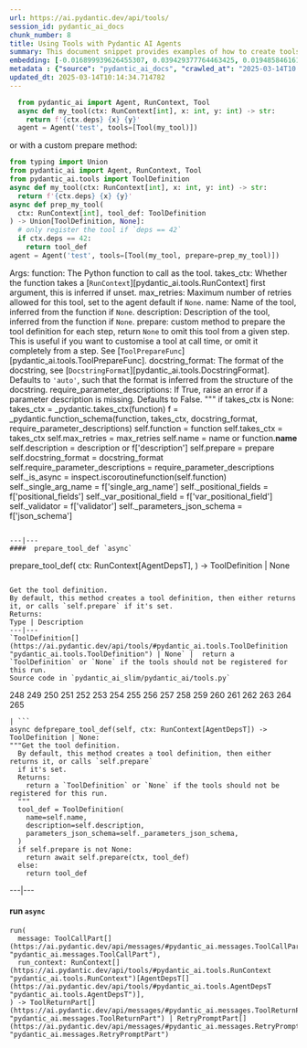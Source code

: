 ```yaml
---
url: https://ai.pydantic.dev/api/tools/
session_id: pydantic_ai_docs
chunk_number: 8
title: Using Tools with Pydantic AI Agents
summary: This document snippet provides examples of how to create tools using the Pydantic AI library. It illustrates the implementation of an asynchronous tool function and demonstrates how to incorporate a custom preparation method that conditionally registers the tool based on the context's dependencies.
embedding: [-0.016899939626455307, 0.039429377764463425, 0.019485846161842346, -0.04965858906507492, 0.019909203052520752, -0.017311854287981987, -0.0010920026106759906, 0.04398332163691521, 0.003318200586363673, 0.012918097898364067, 0.018936628475785255, -0.032449714839458466, 0.057118818163871765, -0.06197025626897812, 0.017998376861214638, -0.009331009350717068, -0.03720961511135101, 0.009508361108601093, 0.022620974108576775, 0.04512752965092659, 0.05995645374059677, 0.0024228584952652454, 0.009348171763122082, 0.013364339247345924, 0.04892629757523537, -0.008398479782044888, 0.0015632729046046734, 0.05496770888566971, -0.02219761721789837, 0.026156574487686157, 0.015240838751196861, -0.017369063571095467, -0.03858266398310661, -0.02049274928867817, 0.012986750341951847, -0.03920053690671921, 0.022323479875922203, 0.002201168332248926, -0.021419556811451912, 0.004413778893649578, 0.004439523443579674, -0.04061935096979141, -0.020561400800943375, 0.013913558796048164, 0.01939431019127369, -0.022048870101571083, -0.009948880411684513, 0.0308478232473135, 0.010366516187787056, -0.03192337974905968, -0.029383238404989243, 0.04565386474132538, 0.0076261404901742935, 0.06338907033205032, -0.03837670758366585, 0.006081460975110531, -0.007998007349669933, 0.022517995908856392, -0.021957334131002426, -0.0021239344496279955, -0.005060255993157625, 0.021911565214395523, -0.019016722217202187, 0.03897169232368469, -0.04787362366914749, 0.0012200108030810952, 0.005209002643823624, 0.015744289383292198, -0.02894843928515911, -0.02510390430688858, 0.022231943905353546, 0.053686197847127914, -0.043937552720308304, -0.03460082411766052, 0.007872144691646099, -0.01661388762295246, -0.0001339973823633045, 0.043685827404260635, -0.009451150894165039, -0.027895769104361534, -0.040276091545820236, -0.013696159236133099, -0.017655115574598312, 0.030001109465956688, -0.030390141531825066, -0.07185620814561844, -0.024211421608924866, -0.025881964713335037, 0.019085373729467392, -0.023639319464564323, 0.0005449286545626819, -0.018719227984547615, 0.009096446447074413, 0.043937552720308304, 0.07149005681276321, 0.02551581896841526, 0.01104159839451313, 0.01980622485280037, -0.0329531654715538, 0.007185620721429586, 0.008346990682184696, 0.04373159632086754, -0.0377359502017498, -0.0028991347644478083, 0.05922415852546692, 0.006659285165369511, -0.007443067152053118, -0.015584100969135761, -0.04016166925430298, 0.033387962728738785, -0.10526705533266068, -0.003003543708473444, 0.014828924089670181, 0.04171779006719589, -0.043662942945957184, -0.019588826224207878, -0.004007585346698761, 0.02219761721789837, -0.007597535382956266, -0.013970769010484219, -0.051352016627788544, -0.013215592131018639, 0.012288784608244896, 0.018673459067940712, 0.0063903965055942535, 0.03684346750378609, -0.010360795073211193, -0.011075925081968307, -0.06357214599847794, 0.008507180027663708, 0.024074116721749306, 0.04029897600412369, 0.016247740015387535, -0.022426459938287735, -0.002587338211014867, -0.029108628630638123, -0.049567051231861115, 0.010955782607197762, -0.03938360884785652, 0.009988928213715553, 0.010212047956883907, -0.02826191484928131, -0.0035184368025511503, -0.0005367046687752008, -0.030207067728042603, 0.044486772269010544, -0.010252095758914948, -0.03883438929915428, -0.06293138861656189, 0.04267892614006996, 0.010034696198999882, -0.011819659732282162, 0.013753369450569153, -0.01645369827747345, -0.005603754427284002, 0.0032180824782699347, -0.0073858569376170635, 0.031213968992233276, 0.023524897173047066, 0.013890674337744713, -0.013650390319526196, 0.018719227984547615, -0.032312408089637756, 0.02592773362994194, -0.02076735906302929, -0.01851327158510685, 0.022861257195472717, -0.008575832471251488, -0.03794190660119057, -0.022014545276761055, 0.00799228623509407, -0.01664821244776249, -0.04837707802653313, 0.04675230383872986, 0.06833204627037048, -0.04155760258436203, -0.04480715095996857, -0.009800134226679802, -0.040001481771469116, -0.031603001058101654, -0.023502014577388763, -0.005703872535377741, -0.03345661610364914, -0.0046912492252886295, -0.04089396074414253, -0.035447537899017334, 0.03787325695157051, -0.027186360210180283, 0.019245563074946404, 0.03508139029145241, 0.013856347650289536, 0.014314031228423119, 0.018970953300595284, -0.045310601592063904, -0.017700884491205215, -0.023685086518526077, 0.04439523443579674, -0.006521980278193951, 0.03986417502164841, 0.016419371590018272, -0.014565756544470787, 0.02714059315621853, 0.03260990232229233, 0.036271363496780396, 0.04160337150096893, -0.028994208201766014, 0.017323294654488564, 0.025195440277457237, 0.010503821074962616, -0.047644782811403275, -0.013249917887151241, -0.03963533416390419, 0.02974938414990902, 0.017380505800247192, 0.003020706819370389, -0.011161739937961102, 0.003464086912572384, 0.04540213942527771, 0.003870280459523201, 0.02974938414990902, -9.179357221000828e-06, 0.008867604658007622, 0.045997124165296555, 0.01878788135945797, 0.018753554672002792, 0.04196951538324356, -0.009988928213715553, -0.053686197847127914, 0.018032703548669815, 0.021167831495404243, -0.006441886071115732, 0.003678625915199518, -0.0043136607855558395, -0.05405234172940254, 0.03151146322488785, -0.042038168758153915, 0.018822206184267998, -0.02482929453253746, 0.022586647421121597, -0.06540288031101227, -0.009182262234389782, -0.024463148787617683, -0.017792420461773872, -0.002946333261206746, 0.02455468475818634, -0.0031265458092093468, 0.024074116721749306, -0.03398295119404793, 0.05647806078195572, -0.004983021877706051, 0.06737091392278671, -0.04647769406437874, 0.04979589208960533, 0.009182262234389782, -0.055333856493234634, -0.0044652679935097694, 0.020332559943199158, -0.057393427938222885, -0.054098110646009445, -0.009948880411684513, 0.007362972479313612, 0.002733224770054221, -0.03059609793126583, 0.025012366473674774, -0.019302774220705032, 0.02922304905951023, 0.02771269530057907, 0.013936442323029041, -0.005377773195505142, 0.005429262761026621, 0.03892592713236809, 0.04920090362429619, 0.043548520654439926, 0.003009264590218663, -0.04068800434470177, -0.031625885516405106, -0.010967224836349487, 0.0479651615023613, 0.005166095215827227, -0.022449342533946037, -0.001907965401187539, 0.036683280020952225, 0.008226849138736725, 0.01815856620669365, 0.009605618193745613, 0.005480751860886812, 0.016556676477193832, -0.02219761721789837, -0.021350905299186707, -0.004462407901883125, -0.016385044902563095, 0.014382683672010899, 0.04595135897397995, 0.007013989612460136, -0.006790868937969208, -0.02227771282196045, 0.03771306574344635, -0.017803862690925598, -0.007002547383308411, -0.027232129126787186, 0.016144761815667152, 0.009290961548686028, 0.02647695317864418, -0.011224671266973019, 0.016293508931994438, 0.006830916274338961, 0.025676008313894272, -0.03304469957947731, 0.014760271646082401, -0.012517625465989113, 0.04727863892912865, 0.056981515139341354, -0.01804414577782154, -0.02565312385559082, 0.008724579587578773, 0.011442070826888084, 0.006144392304122448, 0.006132950074970722, 0.013204149901866913, -0.030664749443531036, 0.005100303329527378, -0.042587388306856155, 0.029932457953691483, 0.036156944930553436, 0.003175174817442894, 0.004971579648554325, -0.019245563074946404, -0.00929668266326189, -0.0020438400097191334, 0.04469272866845131, -0.003747278358787298, -0.02961207926273346, -0.02268962748348713, -0.008078102022409439, 0.06238217279314995, 0.03414313867688179, 0.03842247277498245, -0.0002565526810940355, 0.031213968992233276, 0.03492119908332825, -0.052862368524074554, 0.006453327834606171, -0.07254272699356079, -0.038880158215761185, 0.020263908430933952, 0.050528187304735184, 0.029955342411994934, 0.004928672220557928, -0.02112206257879734, 0.03318200632929802, 0.04704979434609413, -0.008804673328995705, 0.014073747210204601, 0.02439449541270733, -0.04814823344349861, -0.03171741962432861, -0.0002440379175823182, -0.009834459982812405, -0.0038273727986961603, -0.008146754465997219, -0.02906285971403122, -0.011607981286942959, 0.01620197296142578, -0.005243328865617514, -0.06810320913791656, 0.032998934388160706, -0.011184624396264553, 0.003444063477218151, -0.012586277909576893, -0.021842913702130318, 0.03647732362151146, 0.04718710109591484, -0.012609162367880344, -0.019646035507321358, -0.012654930353164673, -0.03537888452410698, -0.003478389699012041, 0.02428007498383522, 0.049978967756032944, 0.020115161314606667, 0.06668438762426376, 0.007889308035373688, -0.011642307043075562, -0.006544864736497402, 0.033273544162511826, 0.013925000093877316, 0.029177282005548477, 0.003913188353180885, 0.0018593365093693137, -0.008455690927803516, 0.03192337974905968, -0.09940871596336365, -0.0018035564571619034, -0.030252836644649506, -0.028879787772893906, 0.023147309198975563, -0.0016419371822848916, 0.025538703426718712, 0.04499022290110588, -0.025058135390281677, 0.004954416770488024, 0.01570996269583702, -0.0025644542183727026, -0.005766803864389658, -0.007877865806221962, 0.04306795448064804, 0.04583693668246269, -0.011356255039572716, 0.007368693593889475, 0.006172997411340475, 0.062061794102191925, 0.00812959112226963, 0.007500277366489172, -0.020149488002061844, 0.02386816032230854, -0.02318163588643074, 0.017700884491205215, 0.020744474604725838, 0.014371241442859173, 0.02398258075118065, -0.01686561293900013, -0.07107814401388168, 0.002997822593897581, -0.00987450685352087, -0.0015103534096851945, 0.06618093699216843, 0.018387408927083015, -0.10096483677625656, 0.03855977952480316, -0.027323665097355843, 0.03746134042739868, -0.024989483878016472, 0.08384749293327332, -0.0016390766249969602, -0.04210682213306427, -0.012929540127515793, -0.03345661610364914, -0.016156204044818878, 0.01782674714922905, 0.025744659826159477, -0.005795408971607685, -0.03414313867688179, 0.0028333428781479597, 0.021682724356651306, -0.05002473294734955, 0.03318200632929802, -0.016716865822672844, -0.06251947581768036, 0.03714096173644066, -0.014165284112095833, 0.017460599541664124, -0.002332752337679267, -0.011270440183579922, -0.023524897173047066, 0.029657848179340363, -0.012460415251553059, 0.033662572503089905, -0.002389962552115321, 0.05418964847922325, 0.02741520293056965, 0.03183184191584587, 0.006436164956539869, -0.01268925704061985, 0.05730189010500908, -0.012609162367880344, 0.012243015691637993, -0.008055217564105988, 0.01565275341272354, -0.004845716990530491, -0.021991660818457603, 0.016774076968431473, 0.03128262236714363, 0.009605618193745613, -0.00042228391976095736, -0.0033668293617665768, 0.020057950168848038, -0.010475216433405876, 0.014268262311816216, -0.001473166630603373, 0.03608829155564308, -0.00987450685352087, -0.022586647421121597, -0.008501458913087845, 0.02370797097682953, 0.03347950056195259, 0.02200310304760933, -0.010726941749453545, 0.012952424585819244, 0.0005781821673735976, 0.004147750791162252, 0.005575149320065975, 0.019737573340535164, 0.021717051044106483, -0.010034696198999882, 0.015732847154140472, 0.029863804578781128, -0.008913373574614525, 0.0017349040135741234, -0.014245378784835339, 0.016270624473690987, -0.01296386681497097, 0.02216329239308834, 0.024097001180052757, 0.03528734669089317, 0.018948068842291832, -0.008495737798511982, 0.05418964847922325, 0.008163917809724808, 0.03112243302166462, 0.05414387956261635, -0.06421290338039398, 0.027346549555659294, 0.02508101984858513, 0.015915920957922935, 0.012975308112800121, 0.019932087510824203, -0.0031093826983124018, -0.028696713969111443, 0.025996385142207146, -0.04050493240356445, -0.019085373729467392, -0.03347950056195259, -0.019268447533249855, 0.023799506947398186, 0.021213600412011147, 0.019863435998558998, 0.012883772142231464, -0.006270254962146282, -0.031053781509399414, -0.02051563374698162, 0.038719967007637024, 0.009222309105098248, 0.0055923121981322765, 0.011310487054288387, -0.0493839792907238, 0.01776953600347042, -0.005864061415195465, 0.01268925704061985, -0.007917913608253002, 0.0034326212480664253, -0.015172186307609081, 0.03279297426342964, -0.0047398777678608894, -0.023090099915862083, -0.005632359534502029, 0.026705794036388397, 0.0025730356574058533, 0.016156204044818878, 0.026499835774302483, 0.002763260155916214, 0.04331967979669571, 0.006047134753316641, 0.026408299803733826, -0.03265567123889923, 0.03700365871191025, -0.026682909578084946, -0.01776953600347042, -0.01241464726626873, 0.008272617124021053, -0.042999301105737686, 0.02049274928867817, 0.015309491194784641, 0.023421918973326683, 0.028834018856287003, 0.020733032375574112, 0.04004724696278572, 0.032312408089637756, -0.010646847076714039, 0.008530063554644585, -0.039566680788993835, 0.015172186307609081, -0.012391762807965279, 0.0005481467233039439, -0.019348541274666786, -0.005809711758047342, -0.006796590052545071, 0.025698890909552574, -0.05309120938181877, -0.039269186556339264, -0.006367512512952089, 0.004396616015583277, -0.025012366473674774, -0.011853985488414764, -0.002620234154164791, -0.005575149320065975, 0.020996199920773506, -0.0005342016811482608, -0.01667109690606594, 0.0011434919433668256, -0.06297715753316879, -0.028742482885718346, 0.008684531785547733, 0.0006250231526792049, -0.0008209685911424458, -0.01996641419827938, -0.02104196883738041, 0.01702580228447914, -0.005572288762778044, -0.029383238404989243, 0.015069207176566124, 0.015275164507329464, -0.02357066608965397, 0.02343336120247841, 0.002201168332248926, -0.021636955440044403, -0.032998934388160706, 0.03666039556264877, -0.009399661794304848, -0.07716532796621323, 0.010612521320581436, 0.009702876210212708, 0.015893036499619484, -0.034898318350315094, -0.025264093652367592, 0.0024657663889229298, 0.023616435006260872, 0.018742112442851067, 0.013776253908872604, 0.05469309911131859, -0.030138414353132248, -0.009142214432358742, -0.030069762840867043, 0.008501458913087845, 0.001719171181321144, 0.04924667254090309, -0.02796442247927189, -0.016224857419729233, -0.0008746032835915685, 0.014886134304106236, 0.08407633751630783, -0.022186174988746643, 0.026774445548653603, 0.02357066608965397, -0.005469310097396374, -0.03208356723189354, 0.020229581743478775, 0.02496659941971302, -0.020916106179356575, 0.009782970882952213, -0.02633964829146862, 0.028147494420409203, 0.033822763711214066, 0.0003257414500694722, -0.005349168088287115, -0.005892666522413492, 0.030687633901834488, -0.027529623359441757, 0.015572658739984035, -0.009073561988770962, -0.016304951161146164, 0.009525524452328682, -0.019794782623648643, -0.00867881067097187, 0.00021114195988047868, 0.0032810138072818518, -0.023227404803037643, -0.018215777352452278, 0.0019637453369796276, -0.02592773362994194, 0.03279297426342964, -0.042289894074201584, -0.009868786670267582, -0.02255232259631157, -0.02370797097682953, -0.004928672220557928, 0.04359428957104683, 0.06320600211620331, 0.004021888133138418, 0.019485846161842346, -0.003704370465129614, -0.039543796330690384, 0.004439523443579674, -0.011161739937961102, -0.016831286251544952, 0.020309675484895706, 0.01521795429289341, 0.03455505520105362, -0.04357140511274338, -0.007700513582676649, 0.0438917838037014, -0.012643488124012947, -0.021488210186362267, -0.04975012317299843, 0.018913744017481804, 0.06352637708187103, -0.01568708010017872, 0.03837670758366585, 0.018055588006973267, 0.027323665097355843, 0.024714874103665352, 0.006853800732642412, -0.03512715920805931, -0.0015089231310412288, -0.02090466395020485, -0.004971579648554325, 0.014748829416930676, -0.007940797135233879, 0.036980774253606796, -0.028902672231197357, -0.04430370032787323, -0.028193263337016106, -0.007832097820937634, -0.02051563374698162, -0.03164876997470856, -0.03235817700624466, -0.014886134304106236, 0.011762448586523533, 0.009182262234389782, 0.06842358410358429, -0.03741557151079178, -0.015126418322324753, 0.011241834610700607, -0.04418927803635597, -0.013066845014691353, -0.012048500590026379, 0.023776624351739883, 0.03373122587800026, 0.020755916833877563, 0.022392133250832558, 0.006419002078473568, -0.0037587203551083803, -0.010950062423944473, -0.04565386474132538, -0.009971764869987965, 0.018478944897651672, -0.029039977118372917, 0.007397298701107502, 0.032152220606803894, 0.03418890759348869, -0.0069052898325026035, -0.02549293451011181, -0.002138237003237009, -0.033410847187042236, -0.04199239984154701, -0.0029949620366096497, -0.0015504006296396255, -0.030344372615218163, 0.015172186307609081, -0.007071199826896191, 0.008604437112808228, 0.03318200632929802, 0.006808032281696796, 0.0012300226371735334, -0.006893847603350878, -0.03549330309033394, -0.007483114488422871, -0.016304951161146164, 0.009617060422897339, -0.015572658739984035, 0.03743845596909523, -0.03515004366636276, 0.005984202958643436, 0.0003632857697084546, -0.0005159659194760025, 0.009559850208461285, -0.003192337928339839, -0.04155760258436203, -0.023685086518526077, -0.05743919685482979, -0.0025315582752227783, -0.004791367333382368, -0.009731481783092022, -0.002498662332072854, 0.0315343476831913, -0.03043590858578682, -0.009834459982812405, -0.006624958943575621, -0.005237608216702938, 0.007711955811828375, -0.007191341836005449, 0.03535600006580353, -0.018810763955116272, -0.019096815958619118, -0.0004694824747275561, 0.006316023413091898, -0.0181814506649971, 0.012311668135225773, 0.0029277398716658354, -0.014085189439356327, -0.03947514668107033, -0.0020881779491901398, 0.009948880411684513, -0.011922637932002544, 0.012506183236837387, 0.012609162367880344, 0.025012366473674774, -0.043937552720308304, -0.0014481371035799384, -0.005629498977214098, 0.02936035394668579, -0.04370871186256409, -0.015309491194784641, 0.0335710346698761, 0.021110620349645615, 0.004625457338988781, -0.020321117714047432, -0.01810135692358017, -0.08883623778820038, -0.02241501770913601, -0.012723582796752453, 0.012471857480704784, -0.007740560919046402, -0.0002556587860453874, -0.029680732637643814, 0.017792420461773872, -0.006710774730890989, -0.015275164507329464, 0.004153471905738115, 0.0023012864403426647, 0.006956779398024082, 0.010681173764169216, 0.039841290563344955, 0.003732975572347641, -0.006012808531522751, -0.010829919949173927, 0.02268962748348713, -0.0014288285747170448, -0.03151146322488785, 0.008215406909584999, -0.04510464519262314, 0.0030350093729794025, -0.024371610954403877, 0.0069052898325026035, -0.0035270184744149446, 0.0004555374616757035, 0.020401213318109512, 0.019325658679008484, -0.027071939781308174, 0.010555310174822807, -0.02617945894598961, 0.01508064940571785, -0.0671420693397522, 0.030550329014658928, 0.01501199696213007, 0.021820029243826866, 0.04487580433487892, 0.016053225845098495, 0.03208356723189354, -0.03931495547294617, 0.030344372615218163, 0.010578194633126259, 0.020195255056023598, -0.0038616990204900503, -0.006573469843715429, 0.025607354938983917, -0.007540324702858925, 0.023913929238915443, 0.021442441269755363, 0.003129406366497278, 0.010509542189538479, -0.016716865822672844, 0.06402982771396637, 0.010761267505586147, -0.004064795561134815, -0.029818037524819374, 0.0001652842911425978, 0.043548520654439926, 0.05634075775742531, -0.006441886071115732, 0.01906249113380909, -0.004050493240356445, -0.004019027575850487, -0.004591131117194891, -0.01501199696213007, -0.00902207288891077, -0.027918653562664986, -0.010715499520301819, -0.014954786747694016, 0.005472170654684305, -0.000996890477836132, -0.010103348642587662, 0.008804673328995705, 0.012448973022401333, -0.002934891264885664, -0.02826191484928131, 0.022643858566880226, -0.01056103128939867, 0.03480678051710129, -0.025126788765192032, 0.0067336587235331535, 0.04920090362429619, -0.028216147795319557, -0.030092647299170494, -0.01722031645476818, 0.00943398755043745, 0.0038845830131322145, -0.014027979224920273, -0.011670912615954876, 0.028994208201766014, 0.035584840923547745, -0.036980774253606796, -0.04769055172801018, 0.00803233403712511, -0.011911195702850819, 0.012906655669212341, 0.010841362178325653, 0.007403019815683365, -0.0037758834660053253, 0.03869708254933357, -0.004207821562886238, -0.0014338345499709249, -0.02894843928515911, 0.022231943905353546, 0.008175360038876534, -0.014577198773622513, -0.028605177998542786, 0.03576791286468506, 0.028971323743462563, 0.024051234126091003, -0.020366886630654335, 0.016877055168151855, -0.027781348675489426, 0.02453180029988289, 0.08142177760601044, -0.014005094766616821, -0.04391466826200485, -0.004442384000867605, -0.012082827277481556, 0.045310601592063904, 0.020035065710544586, -0.008713137358427048, -0.03125973790884018, -0.005157513543963432, -0.03473812714219093, 0.004413778893649578, -0.039566680788993835, -0.004502454772591591, 0.033250659704208374, 0.03460082411766052, -0.018890859559178352, 0.020893221721053123, -0.0030178462620824575, 0.006727937608957291, 0.030802054330706596, -0.039703987538814545, -0.0018321616807952523, 0.002621664432808757, -0.026797330006957054, -0.012471857480704784, 0.03691212087869644, -0.0008102416759356856, -0.02894843928515911, 0.005037372000515461, -0.004373731557279825, -0.014451336115598679, 0.01128760352730751, -0.01248329970985651, -0.03155723214149475, -0.00799228623509407, 0.0034154581371694803, 0.047232870012521744, -0.004516757559031248, 0.018776439130306244, -0.014703061431646347, -0.022128965705633163, -0.030344372615218163, -0.002189726335927844, 0.002716061659157276, 0.018913744017481804, -0.0036671836860477924, -0.019096815958619118, -0.03526446223258972, -0.03647732362151146, 0.013261360116302967, 0.012940982356667519, -0.005595172755420208, -0.009004909545183182, -0.002339903498068452, 0.06224486604332924, 0.007597535382956266, -0.012597720138728619, 0.03288451209664345, 0.004468128550797701, -0.009811575524508953, -0.009462593123316765, -0.020881779491901398, 0.06229063495993614, 0.02768981270492077, 0.012666372582316399, 0.02563023939728737, -0.007900750264525414, -0.006859521381556988, -0.022586647421121597, 0.020641496405005455, -0.020504191517829895, 0.03620271384716034, 0.003152290591970086, 0.04315949231386185, 0.010704057291150093, -0.006230207625776529, 0.014073747210204601, -0.025470050051808357, 0.032312408089637756, 0.013707601465284824, 0.0008345560636371374, -0.009714318439364433, 0.012117153033614159, -0.013661832548677921, 0.056569598615169525, -0.0016390766249969602, 0.005749640520662069, 0.0534573569893837, 0.013616064563393593, 0.0063217440620064735, -0.022804047912359238, -0.02826191484928131, 0.0019623152911663055, -0.015538332052528858, -0.021328020840883255, 0.01733473688364029, -0.01028642151504755, -0.024875061586499214, -0.0072828782722353935, -0.021625515073537827, -0.0329531654715538, -0.005855479743331671, -0.040482047945261, -0.006178718525916338, -0.005240468308329582, 0.020481307059526443, -0.02290702611207962, -0.015240838751196861, 0.004470989108085632, 0.03029860369861126, 0.03391429781913757, 0.06535711139440536, -0.019863435998558998, -0.02604215405881405, -0.006945337168872356, -0.027621159330010414, 0.01851327158510685, 0.0631602331995964, -0.024783525615930557, 0.053960807621479034, -0.038468241691589355, -0.026087921112775803, 0.030916476622223854, 0.025721775367856026, 0.036156944930553436, 0.007116968277841806, 0.007305762264877558, 0.01480603963136673, 0.051214709877967834, 0.023364709690213203, 0.05007050186395645, 0.03995571285486221, -0.002957775257527828, 0.02065293863415718, 0.008604437112808228, 0.004342265892773867, -0.0021410975605249405, 0.010749825276434422, -0.009205145761370659, 0.006213044747710228, 0.05126047879457474, -0.022918468341231346, 0.001375909079797566, 0.021705608814954758, 0.031191086396574974, -0.0012829422485083342, 0.026705794036388397, -0.028078842908143997, -0.011819659732282162, 0.010566752403974533, -0.0004998754593543708, 0.014565756544470787, 0.04192374646663666, -0.004113424569368362, -0.004625457338988781, -0.020012183114886284, 0.025973500683903694, 0.04650057852268219, -0.03624848276376724, -0.01996641419827938, -0.030229952186346054, -0.008964862674474716, -0.012426089495420456, -0.016991475597023964, -0.013009634800255299, 0.0057296170853078365, 0.02002362348139286, -0.002810458652675152, -0.04151183366775513, -0.02466910518705845, -0.033799879252910614, -0.004502454772591591, -0.033548153936862946, -0.001875069341622293, 0.029131513088941574, -0.00782637670636177, 0.0017606486799195409, 0.027392318472266197, 0.010131954215466976, 0.011613702401518822, -0.006047134753316641, -0.04018455371260643, 0.027094824239611626, 0.020893221721053123, 0.006338907405734062, 0.002378520555794239, -0.012185805477201939, 0.026019269600510597, -0.0007809213711880147, 0.004834275227040052, -0.021545419469475746, 0.008947699330747128, 0.006985384505242109, -0.03510427474975586, -0.015812942758202553, 0.0011942661367356777, 0.0446011945605278, 0.02894843928515911, 0.03606540709733963, -0.02082456834614277, -0.010955782607197762, -0.04350275546312332, 0.03601963818073273, -0.0002678159798961133, 0.016968591138720512, 0.02172849327325821, 0.002768981270492077, 0.006928173825144768, -0.029131513088941574, -0.018936628475785255, 0.0002422500983811915, 0.013787695206701756, -0.03171741962432861, 0.027209244668483734, 0.013490201905369759, -0.001146352500654757, -0.008409922011196613, -0.005783966742455959, -0.007036873605102301, -0.035859450697898865, 0.0050087664276361465, -0.01028642151504755, -0.016705423593521118, 0.013993652537465096, 0.0034240398090332747, -0.012883772142231464, -0.007929354906082153, -9.895603579934686e-05, -0.013719042763113976, 0.01053242664784193, 0.011030156165361404, -0.02359355054795742, 0.003910327795892954, 0.0727258026599884, 0.013387222774326801, 0.04814823344349861, 0.025859080255031586, 0.012746467255055904, -0.004408057779073715, -0.002563023939728737, -0.010526705533266068, -0.009828738868236542, -0.013181265443563461, -0.01939431019127369, 0.03425756096839905, 0.010892851278185844, 0.029131513088941574, 0.024028349667787552, -0.011493559926748276, -0.009897391311824322, 0.016362162306904793, 0.011630864813923836, 0.02785000018775463, 0.008839000016450882, 0.024302959442138672, 0.005343446973711252, -0.021076295524835587, 0.0002944545412901789, 0.012975308112800121, 0.015378143638372421, -0.04164913669228554, 0.027666928246617317, 0.002889123046770692, -0.021739935502409935, -0.0051460713148117065, -0.022975679486989975, -0.02510390430688858, -0.02894843928515911, -0.010675452649593353, 0.023776624351739883, -0.023616435006260872, -0.015275164507329464, 0.022804047912359238, -0.005020208656787872, -0.006058576516807079, 0.015275164507329464, 0.011596539057791233, 0.02339903451502323, 0.013833464123308659, -0.016625329852104187, -0.010023253969848156, -0.008272617124021053, 0.019371425732970238, 0.004462407901883125, 0.0018779298989102244, 0.023147309198975563, -0.014691619202494621, -0.004639759659767151, -0.025538703426718712, 0.01330712903290987, 0.04398332163691521, 0.015595543198287487, 0.028742482885718346, -0.017048686742782593, -0.024325843900442123, -0.0056266384199261665, 0.014348356984555721, -0.0070769209414720535, -0.0036671836860477924, 0.021682724356651306, -0.043685827404260635, -0.017185989767313004, 0.025149671360850334, -0.01727752760052681, 0.0027446667663753033, -0.018307313323020935, -0.033273544162511826, 0.0016247740713879466, 0.010692615061998367, 0.016167646273970604, -0.04869745299220085, 0.01743771694600582, 7.866424130043015e-05, 0.005503636319190264, -0.03439486399292946, -0.028879787772893906, 0.004285055678337812, -0.03892592713236809, -0.03732403740286827, -0.013547412119805813, 0.01035507395863533, -0.0017849630676209927, 0.01159081794321537, 0.009794413112103939, 0.005234747659415007, 0.016304951161146164, 0.006338907405734062, 0.005346307530999184, -0.013707601465284824, 0.009325288236141205, -0.030916476622223854, -0.00909072533249855, 0.04142029583454132, 0.0479651615023613, 0.004696970339864492, 0.05277083069086075, 0.000865306647028774, -0.013627506792545319, 0.012048500590026379, -0.010538147762417793, -0.007654745597392321, -0.019428636878728867, 0.0035012736916542053, 0.005829735193401575, -0.0002908789028879255, -0.01200273260474205, -0.006007087416946888, -0.008552948012948036, -0.017105896025896072, -0.01678551733493805, 0.025172555819153786, -0.02329605631530285, -0.03331930935382843, 0.037804603576660156, -0.010063301771879196, 0.007340088486671448, 0.00782637670636177, -0.023913929238915443, 0.026362530887126923, -0.0037873254623264074, -0.049292441457509995, 0.004648341331630945, -0.009508361108601093, -0.014886134304106236, 0.005875503644347191, 0.006012808531522751, -0.016133319586515427, -0.017975494265556335, -0.00861015822738409, 0.004044772125780582, -0.03439486399292946, -0.011956964619457722, -0.006441886071115732, -0.02384527586400509, 0.017403390258550644, -0.020950432866811752, -0.019920645281672478, 0.004468128550797701, -0.0011020144447684288, -0.002741806209087372, -0.0023456246126443148, 0.012048500590026379, 0.014657293446362019, -0.0037272546906024218, -0.01980622485280037, 0.01097294595092535, -0.02071014791727066, -0.005266213323920965, -0.060276828706264496, -0.0012071385281160474, -0.0015975991263985634, -0.013604622334241867, -0.024760641157627106, 0.019954971969127655, -0.01508064940571785, -0.0008989177295006812, 0.01661388762295246, 0.009119330905377865, 0.05290813744068146, 0.00865020602941513, 0.03347950056195259, -0.0049057877622544765, 0.014428451657295227, 0.0005392075981944799, -0.027460969984531403, 0.009474034421145916, 0.002498662332072854, 0.01815856620669365, 0.01234599482268095, -0.005546543747186661, -0.02357066608965397, -0.003306758590042591, -0.02730078063905239, -0.036980774253606796, -0.008289780467748642, 0.005194700323045254, 0.01172812283039093, 0.013341454789042473, 0.012723582796752453, -0.023799506947398186, -0.02063005417585373, -0.02839921973645687, -0.007483114488422871, 0.014920460991561413, 0.003627136582508683, -0.021053411066532135, -0.03032148815691471, -0.005163234658539295, 0.027804233133792877, 0.0005706733209080994, -0.034898318350315094, -0.007586093153804541, 0.009920275770127773, 0.020263908430933952, -0.020538518205285072, -0.026248110458254814, 0.014428451657295227, -0.015721404924988747, 0.013227034360170364, 0.00830694381147623, 0.030756287276744843, 0.0019051048438996077, 0.022369248792529106, -0.019051048904657364, 0.01432547252625227, -0.001570424297824502, -0.026660025119781494, 0.04352563992142677, 0.012815119698643684, 0.0205728430300951, 0.007608977146446705, 0.022254828363656998, -0.04869745299220085, -0.014359799213707447, -0.011459234170615673, -0.007580372039228678, -0.015778616070747375, -0.009233751334249973, -0.007998007349669933, 0.0037587203551083803, 0.011184624396264553, -0.013570296578109264, 0.004116285126656294, 0.0015346677973866463, -0.03169453516602516, -0.011361976154148579, 0.01843317598104477, -0.011281882412731647, -0.040276091545820236, -0.02743808552622795, 0.004233566112816334, -0.009948880411684513, 0.012906655669212341, -0.019863435998558998, 0.02716347575187683, -0.025836195796728134, 0.016796959564089775, -0.015092091634869576, -0.004716993775218725, 0.04347987100481987, 0.005403518211096525, 0.008055217564105988, -0.01165947038680315, 0.0021711329463869333, 0.017517810687422752, 0.003964677453041077, 0.0024514636024832726, 0.010400842875242233, 0.010320748202502728, 0.0073515307158231735, -0.038719967007637024, 0.004362289793789387, 0.04306795448064804, 0.002010944066569209, 0.01487469207495451, -0.006636401172727346, -0.004928672220557928, 0.008724579587578773, 0.010280700400471687, -0.014954786747694016, 0.02920016460120678, 0.001353024854324758, 0.014760271646082401, 0.018135681748390198, 0.006819474510848522, -0.0012335983337834477, 0.018753554672002792, -0.010046138428151608, 0.029703617095947266, -0.024760641157627106, -0.009754365310072899, -0.0157900582998991, -0.017838189378380775, -0.03416602313518524, -0.02617945894598961, 0.003549902467057109, -0.005892666522413492, -0.02563023939728737, 0.007259994279593229, -0.01289521437138319, 0.015435353852808475, 0.024234306067228317, -0.008781789802014828, 0.04823977127671242, -0.033113352954387665, -0.006344628520309925, -0.0058812242932617664, 0.00018030201317742467, 0.01708301156759262, 0.053960807621479034, -0.01111025083810091, -0.042861998081207275, -0.03869708254933357, 0.0028476454317569733, -0.027392318472266197, 0.011785333044826984, 0.006504817400127649, -0.008959141559898853, 0.01076698862016201, -0.007877865806221962, -0.011808217503130436, -0.016899939626455307, 0.023616435006260872, -0.002570175100117922, -0.004290776792913675, 0.005452146753668785, -0.020389771088957787, -0.003964677453041077, 0.007443067152053118, -0.006653564516454935, -0.0267515629529953, 0.005646661855280399, 0.004579688888043165, 0.007505998481065035, 0.001696287072263658, 0.047644782811403275, -0.022941352799534798, 0.00874746311455965, -0.01508064940571785, -0.01639648713171482, -0.007242830935865641, 0.03235817700624466, -0.002202598610892892, -0.00892481580376625, 0.034486401826143265, 0.007683350704610348, 0.014268262311816216, 0.021328020840883255, 0.00043730164179578424, -0.017037244513630867, 0.012609162367880344, 0.0038788621313869953, -0.003238106146454811, 0.0032409667037427425, 0.008564390242099762, 0.0033811319153755903, 0.018936628475785255, 0.024463148787617683, 0.03979552164673805, -0.020069392397999763, 0.0016662515699863434, -0.044235046952962875, -0.015606984496116638, -0.020263908430933952, -0.027094824239611626, 0.015343816950917244, -0.0031208249274641275, 0.004153471905738115, -0.006138671189546585, -0.04361717402935028, -0.003369689919054508, -0.0038130702450871468, 0.022209059447050095, -0.011762448586523533, 0.04105415195226669, 0.00405907491222024, 0.03837670758366585, -0.017643673345446587, 0.013776253908872604, -0.009908833540976048, 0.008919094689190388, 0.0062187653966248035, -0.002969217486679554, -0.012048500590026379, 0.001071263919584453, 0.030344372615218163, -0.03590521961450577, -0.009988928213715553, -0.03125973790884018, -0.01425682008266449, 0.01521795429289341, 0.006722216960042715, 0.006687890738248825, 0.02233492210507393, -0.016693981364369392, 0.05579153820872307, -0.005163234658539295, 0.017391948029398918, -0.017803862690925598, 0.026934634894132614, -0.033136237412691116, -0.013661832548677921]
metadata : {"source": "pydantic_ai_docs", "crawled_at": "2025-03-14T10:14:34.714782", "url_path": "/api/tools/", "chunk_size": 4910}
updated_dt: 2025-03-14T10:14:34.714782
---
```

```python {noqa="I001"}
  from pydantic_ai import Agent, RunContext, Tool
  async def my_tool(ctx: RunContext[int], x: int, y: int) -> str:
    return f'{ctx.deps} {x} {y}'
  agent = Agent('test', tools=[Tool(my_tool)])
  ```
  or with a custom prepare method:
  ```python {noqa="I001"}
  from typing import Union
  from pydantic_ai import Agent, RunContext, Tool
  from pydantic_ai.tools import ToolDefinition
  async def my_tool(ctx: RunContext[int], x: int, y: int) -> str:
    return f'{ctx.deps} {x} {y}'
  async def prep_my_tool(
    ctx: RunContext[int], tool_def: ToolDefinition
  ) -> Union[ToolDefinition, None]:
    # only register the tool if `deps == 42`
    if ctx.deps == 42:
      return tool_def
  agent = Agent('test', tools=[Tool(my_tool, prepare=prep_my_tool)])
  ```

  Args:
    function: The Python function to call as the tool.
    takes_ctx: Whether the function takes a [`RunContext`][pydantic_ai.tools.RunContext] first argument,
      this is inferred if unset.
    max_retries: Maximum number of retries allowed for this tool, set to the agent default if `None`.
    name: Name of the tool, inferred from the function if `None`.
    description: Description of the tool, inferred from the function if `None`.
    prepare: custom method to prepare the tool definition for each step, return `None` to omit this
      tool from a given step. This is useful if you want to customise a tool at call time,
      or omit it completely from a step. See [`ToolPrepareFunc`][pydantic_ai.tools.ToolPrepareFunc].
    docstring_format: The format of the docstring, see [`DocstringFormat`][pydantic_ai.tools.DocstringFormat].
      Defaults to `'auto'`, such that the format is inferred from the structure of the docstring.
    require_parameter_descriptions: If True, raise an error if a parameter description is missing. Defaults to False.
  """
  if takes_ctx is None:
    takes_ctx = _pydantic.takes_ctx(function)
  f = _pydantic.function_schema(function, takes_ctx, docstring_format, require_parameter_descriptions)
  self.function = function
  self.takes_ctx = takes_ctx
  self.max_retries = max_retries
  self.name = name or function.__name__
  self.description = description or f['description']
  self.prepare = prepare
  self.docstring_format = docstring_format
  self.require_parameter_descriptions = require_parameter_descriptions
  self._is_async = inspect.iscoroutinefunction(self.function)
  self._single_arg_name = f['single_arg_name']
  self._positional_fields = f['positional_fields']
  self._var_positional_field = f['var_positional_field']
  self._validator = f['validator']
  self._parameters_json_schema = f['json_schema']

```
  
---|---  
####  prepare_tool_def `async`
```
prepare_tool_def(
  ctx: RunContext[](https://ai.pydantic.dev/api/tools/#pydantic_ai.tools.RunContext "pydantic_ai.tools.RunContext")[AgentDepsT[](https://ai.pydantic.dev/api/tools/#pydantic_ai.tools.AgentDepsT "pydantic_ai.tools.AgentDepsT")],
) -> ToolDefinition[](https://ai.pydantic.dev/api/tools/#pydantic_ai.tools.ToolDefinition "pydantic_ai.tools.ToolDefinition") | None

```

Get the tool definition.
By default, this method creates a tool definition, then either returns it, or calls `self.prepare` if it's set.
Returns:
Type | Description  
---|---  
`ToolDefinition[](https://ai.pydantic.dev/api/tools/#pydantic_ai.tools.ToolDefinition "pydantic_ai.tools.ToolDefinition") | None` |  return a `ToolDefinition` or `None` if the tools should not be registered for this run.  
Source code in `pydantic_ai_slim/pydantic_ai/tools.py`
```
248
249
250
251
252
253
254
255
256
257
258
259
260
261
262
263
264
265
```
| ```
async defprepare_tool_def(self, ctx: RunContext[AgentDepsT]) -> ToolDefinition | None:
"""Get the tool definition.
  By default, this method creates a tool definition, then either returns it, or calls `self.prepare`
  if it's set.
  Returns:
    return a `ToolDefinition` or `None` if the tools should not be registered for this run.
  """
  tool_def = ToolDefinition(
    name=self.name,
    description=self.description,
    parameters_json_schema=self._parameters_json_schema,
  )
  if self.prepare is not None:
    return await self.prepare(ctx, tool_def)
  else:
    return tool_def

```
  
---|---  
####  run `async`
```
run(
  message: ToolCallPart[](https://ai.pydantic.dev/api/messages/#pydantic_ai.messages.ToolCallPart "pydantic_ai.messages.ToolCallPart"),
  run_context: RunContext[](https://ai.pydantic.dev/api/tools/#pydantic_ai.tools.RunContext "pydantic_ai.tools.RunContext")[AgentDepsT[](https://ai.pydantic.dev/api/tools/#pydantic_ai.tools.AgentDepsT "pydantic_ai.tools.AgentDepsT")],
) -> ToolReturnPart[](https://ai.pydantic.dev/api/messages/#pydantic_ai.messages.ToolReturnPart "pydantic_ai.messages.ToolReturnPart") | RetryPromptPart[](https://ai.pydantic.dev/api/messages/#pydantic_ai.messages.RetryPromptPart "pydantic_ai.messages.RetryPromptPart")